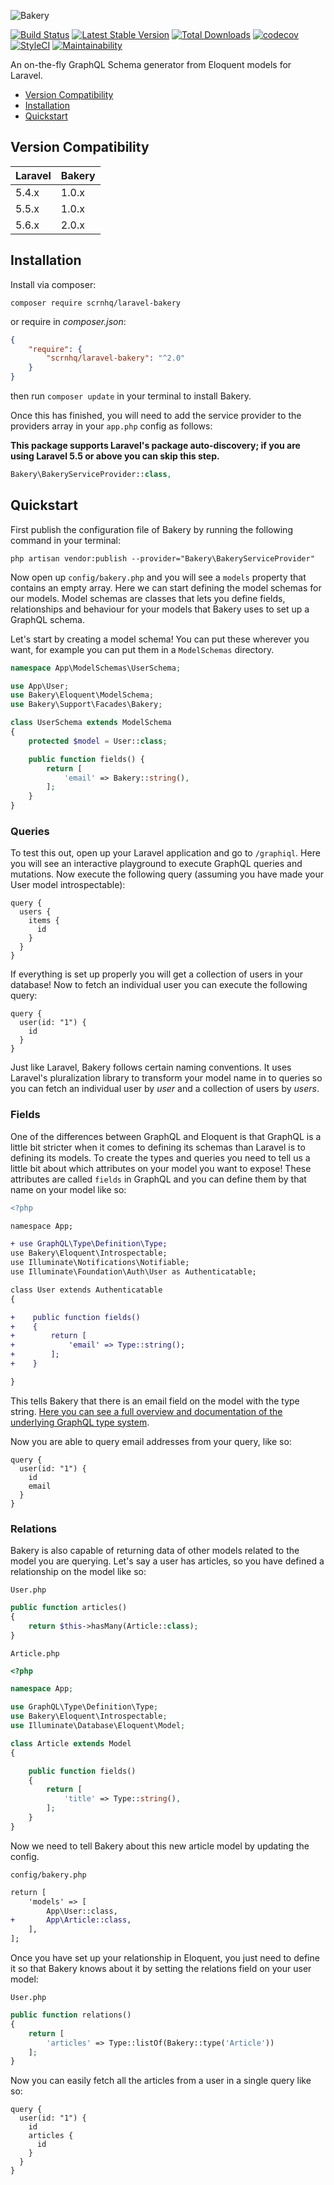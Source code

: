 ![Bakery](artwork.png)

[![Build Status](https://travis-ci.org/scrnhq/laravel-bakery.svg?branch=master)](https://travis-ci.org/scrnhq/laravel-bakery)
[![Latest Stable Version](https://poser.pugx.org/scrnhq/laravel-bakery/version)](https://packagist.org/packages/scrnhq/laravel-bakery)
[![Total Downloads](https://poser.pugx.org/scrnhq/laravel-bakery/downloads)](https://packagist.org/packages/scrnhq/laravel-bakery)
[![codecov](https://codecov.io/gh/scrnhq/laravel-bakery/branch/master/graph/badge.svg)](https://codecov.io/gh/scrnhq/laravel-bakery)
[![StyleCI](https://github.styleci.io/repos/109427894/shield?style=flat)](https://github.styleci.io/repos/109427894)
[![Maintainability](https://api.codeclimate.com/v1/badges/de462571125eb6bf7af2/maintainability)](https://codeclimate.com/github/scrnhq/laravel-bakery/maintainability)

An on-the-fly GraphQL Schema generator from Eloquent models for Laravel.

- [Version Compatibility](#version-compatibility)
- [Installation](#installation)
- [Quickstart](#quickstart)

## Version Compatibility

| Laravel | Bakery |
| :------ | :----- |
| 5.4.x   | 1.0.x  |
| 5.5.x   | 1.0.x  |
| 5.6.x   | 2.0.x  |

## Installation

Install via composer:

```
composer require scrnhq/laravel-bakery
```

or require in _composer.json_:

```json
{
    "require": {
        "scrnhq/laravel-bakery": "^2.0"
    }
}
```

then run `composer update` in your terminal to install Bakery.

Once this has finished, you will need to add the service provider to the providers array in your `app.php` config as follows:

**This package supports Laravel's package auto-discovery; if you are using Laravel 5.5 or above you can skip this step.**

```php
Bakery\BakeryServiceProvider::class,
```

## Quickstart

First publish the configuration file of Bakery by running the following command in your terminal:

```
php artisan vendor:publish --provider="Bakery\BakeryServiceProvider"
```

Now open up `config/bakery.php` and you will see a `models` property that contains an empty array.
Here we can start defining the model schemas for our models. Model schemas are classes that lets you define fields,
relationships and behaviour for your models that Bakery uses to set up a GraphQL schema.

Let's start by creating a model schema! You can put these wherever you want, for example you can put them in a
`ModelSchemas` directory. 

```php
namespace App\ModelSchemas\UserSchema;

use App\User;
use Bakery\Eloquent\ModelSchema;
use Bakery\Support\Facades\Bakery;

class UserSchema extends ModelSchema
{
	protected $model = User::class;

	public function fields() {
		return [
			'email' => Bakery::string(),
		];
	}
}
```

### Queries

To test this out, open up your Laravel application and go to `/graphiql`. Here you will see an interactive playground to execute GraphQL queries and mutations. Now execute the following query (assuming you have made your User model introspectable):

```gql
query {
  users {
    items {
      id
    }
  }
}
```

If everything is set up properly you will get a collection of users in your database! Now to fetch an individual user you can execute the following query:

```gql
query {
  user(id: "1") {
    id
  }
}
```

Just like Laravel, Bakery follows certain naming conventions. It uses Laravel's pluralization library to transform your model name in to queries so you can fetch an individual user by _user_ and a collection of users by _users_.

### Fields

One of the differences between GraphQL and Eloquent is that GraphQL is a little bit stricter when it comes to defining its schemas than Laravel is to defining its models. To create the types and queries you need to tell us a little bit about which attributes on your model you want to expose! These attributes are called `fields` in GraphQL and you can define them by that name on your model like so:

```diff
<?php

namespace App;

+ use GraphQL\Type\Definition\Type;
use Bakery\Eloquent\Introspectable;
use Illuminate\Notifications\Notifiable;
use Illuminate\Foundation\Auth\User as Authenticatable;

class User extends Authenticatable
{

+    public function fields()
+    {
+        return [
+            'email' => Type::string();
+        ];
+    }

}
```

This tells Bakery that there is an email field on the model with the type string. [Here you can see a full overview and documentation of the underlying GraphQL type system](http://webonyx.github.io/graphql-php/type-system/).

Now you are able to query email addresses from your query, like so:

```gql
query {
  user(id: "1") {
    id
    email
  }
}
```

### Relations

Bakery is also capable of returning data of other models related to the model you are querying. Let's say a user has articles, so you have defined a relationship on the model like so:

`User.php`

```php
public function articles()
{
    return $this->hasMany(Article::class);
}
```

`Article.php`

```php
<?php

namespace App;

use GraphQL\Type\Definition\Type;
use Bakery\Eloquent\Introspectable;
use Illuminate\Database\Eloquent\Model;

class Article extends Model
{

    public function fields()
    {
        return [
            'title' => Type::string(),
        ];
    }
}
```

Now we need to tell Bakery about this new article model by updating the config.

`config/bakery.php`

```diff
return [
    'models' => [
        App\User::class,
+       App\Article::class,
    ],
];
```

Once you have set up your relationship in Eloquent, you just need to define it so that Bakery knows about it by setting the relations field on your user model:

`User.php`

```php
public function relations()
{
    return [
        'articles' => Type::listOf(Bakery::type('Article'))
    ];
}
```

Now you can easily fetch all the articles from a user in a single query like so:

```gql
query {
  user(id: "1") {
    id
    articles {
      id
    }
  }
}
```
